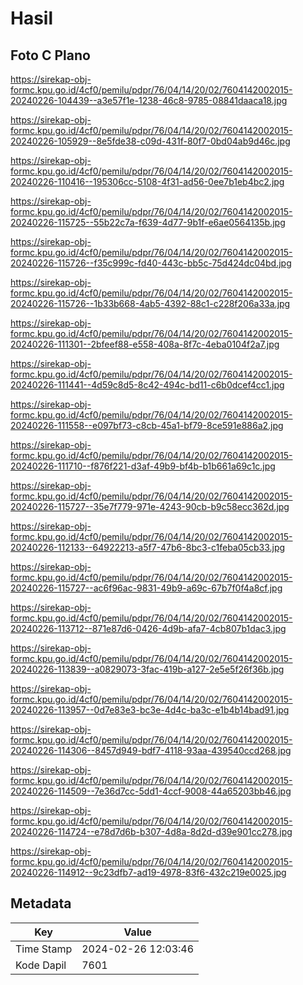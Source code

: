 # Hasil

## Foto C Plano

https://sirekap-obj-formc.kpu.go.id/4cf0/pemilu/pdpr/76/04/14/20/02/7604142002015-20240226-104439--a3e57f1e-1238-46c8-9785-08841daaca18.jpg

https://sirekap-obj-formc.kpu.go.id/4cf0/pemilu/pdpr/76/04/14/20/02/7604142002015-20240226-105929--8e5fde38-c09d-431f-80f7-0bd04ab9d46c.jpg

https://sirekap-obj-formc.kpu.go.id/4cf0/pemilu/pdpr/76/04/14/20/02/7604142002015-20240226-110416--195306cc-5108-4f31-ad56-0ee7b1eb4bc2.jpg

https://sirekap-obj-formc.kpu.go.id/4cf0/pemilu/pdpr/76/04/14/20/02/7604142002015-20240226-115725--55b22c7a-f639-4d77-9b1f-e6ae0564135b.jpg

https://sirekap-obj-formc.kpu.go.id/4cf0/pemilu/pdpr/76/04/14/20/02/7604142002015-20240226-115726--f35c999c-fd40-443c-bb5c-75d424dc04bd.jpg

https://sirekap-obj-formc.kpu.go.id/4cf0/pemilu/pdpr/76/04/14/20/02/7604142002015-20240226-115726--1b33b668-4ab5-4392-88c1-c228f206a33a.jpg

https://sirekap-obj-formc.kpu.go.id/4cf0/pemilu/pdpr/76/04/14/20/02/7604142002015-20240226-111301--2bfeef88-e558-408a-8f7c-4eba0104f2a7.jpg

https://sirekap-obj-formc.kpu.go.id/4cf0/pemilu/pdpr/76/04/14/20/02/7604142002015-20240226-111441--4d59c8d5-8c42-494c-bd11-c6b0dcef4cc1.jpg

https://sirekap-obj-formc.kpu.go.id/4cf0/pemilu/pdpr/76/04/14/20/02/7604142002015-20240226-111558--e097bf73-c8cb-45a1-bf79-8ce591e886a2.jpg

https://sirekap-obj-formc.kpu.go.id/4cf0/pemilu/pdpr/76/04/14/20/02/7604142002015-20240226-111710--f876f221-d3af-49b9-bf4b-b1b661a69c1c.jpg

https://sirekap-obj-formc.kpu.go.id/4cf0/pemilu/pdpr/76/04/14/20/02/7604142002015-20240226-115727--35e7f779-971e-4243-90cb-b9c58ecc362d.jpg

https://sirekap-obj-formc.kpu.go.id/4cf0/pemilu/pdpr/76/04/14/20/02/7604142002015-20240226-112133--64922213-a5f7-47b6-8bc3-c1feba05cb33.jpg

https://sirekap-obj-formc.kpu.go.id/4cf0/pemilu/pdpr/76/04/14/20/02/7604142002015-20240226-115727--ac6f96ac-9831-49b9-a69c-67b7f0f4a8cf.jpg

https://sirekap-obj-formc.kpu.go.id/4cf0/pemilu/pdpr/76/04/14/20/02/7604142002015-20240226-113712--871e87d6-0426-4d9b-afa7-4cb807b1dac3.jpg

https://sirekap-obj-formc.kpu.go.id/4cf0/pemilu/pdpr/76/04/14/20/02/7604142002015-20240226-113839--a0829073-3fac-419b-a127-2e5e5f26f36b.jpg

https://sirekap-obj-formc.kpu.go.id/4cf0/pemilu/pdpr/76/04/14/20/02/7604142002015-20240226-113957--0d7e83e3-bc3e-4d4c-ba3c-e1b4b14bad91.jpg

https://sirekap-obj-formc.kpu.go.id/4cf0/pemilu/pdpr/76/04/14/20/02/7604142002015-20240226-114306--8457d949-bdf7-4118-93aa-439540ccd268.jpg

https://sirekap-obj-formc.kpu.go.id/4cf0/pemilu/pdpr/76/04/14/20/02/7604142002015-20240226-114509--7e36d7cc-5dd1-4ccf-9008-44a65203bb46.jpg

https://sirekap-obj-formc.kpu.go.id/4cf0/pemilu/pdpr/76/04/14/20/02/7604142002015-20240226-114724--e78d7d6b-b307-4d8a-8d2d-d39e901cc278.jpg

https://sirekap-obj-formc.kpu.go.id/4cf0/pemilu/pdpr/76/04/14/20/02/7604142002015-20240226-114912--9c23dfb7-ad19-4978-83f6-432c219e0025.jpg


## Metadata

| Key        | Value               |
| ---------- | ------------------- |
| Time Stamp | 2024-02-26 12:03:46 |
| Kode Dapil | 7601                |



